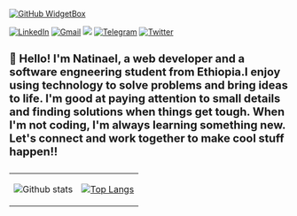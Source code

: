 
[![GitHub WidgetBox](https://github-widgetbox.vercel.app/api/profile?username=natidev&data=followers,repositories,stars,commits&theme=viridescent)](https://github.com/natidev)
<!-- <h3 align ="center"> <strong> Let`s Code.Build & FUN </strong> </h3>  -->
<div align="left" width="100%" height="100%">
 
[![LinkedIn](https://img.shields.io/badge/linkedin-%230077B5.svg?style=for-the-badge&logo=linkedin&logoColor=white)](https://www.linkedin.com/in/yeabsra-ashebir-tech-nerd-8a3a80267/)
[![Gmail](https://img.shields.io/badge/%20-Send%20Mail-black?color=14171A&labelColor=ef5350&logo=gmail&logoColor=ffffff&style=for-the-badge)](mailto:natidev5@gmail.com)
![](https://komarev.com/ghpvc/?username=natidev&color=brightgreen&style=for-the-badge)
[![Telegram](https://img.shields.io/badge/Telegram-%231877F2.svg?style=for-the-badge&logo=Telegram&logoColor=white)](https://t.me/technerd345)
[![Twitter](https://img.shields.io/badge/Twitter-%231DA1F2.svg?style=for-the-badge&logo=Twitter&logoColor=white)](https://twitter.com/TechNerd556)
</div>



<h4 style="font-size : 20px;">👋 Hello! I'm Natinael, a web developer and a software engneering student from Ethiopia.I enjoy using technology to solve problems and bring ideas to life. I'm good at paying attention to small details and finding solutions when things get tough. When I'm not coding, I'm always learning something new. Let's connect and work together to make cool stuff happen!!<h4>

 <table align="center" width="100%" height="100%" >
   <tr>
     <td> 
  
![Github stats](https://github-readme-stats.vercel.app/api?username=natidev&theme=radical&show_icons=true&count_private=true&hide=issues) </td>
     <td> [![Top Langs](https://github-readme-stats.vercel.app/api/top-langs/?username=natidev&theme=radical&layout=compact)](https://github.com/natidev) </td>
   </tr>
  </table>
  



  
<h2> some of the technologies I work with ❤️</h2>

<h4> programming languages</h4>
 
 <table width="100%" height="100%">
  <tr>
      <td>
        <img alt="Java" height=64px src="https://cdn.worldvectorlogo.com/java-4.svg">
     </td>
      <td>
        <img alt="Typescript" height=64px src="https://cdn.worldvectorlogo.com/logos/typescript.svg">
     </td>
     <td>
      <img alt="Javascript" height=64px src="https://cdn.worldvectorlogo.com/logos/logo-javascript.svg">
     </td>
          <td align="center">
       <img alt="Python" height=64px src= "https://cdn.worldvectorlogo.com/logos/python-5.svg">
     </td>
      <td align="center">
      <img alt="Go-lang" height=64px src="https://cdn.worldvectorlogo.com/logos/golang-1.svg">
    </td>
          <td align="center">
       <img alt="Dart" height=64px src="https://cdn.worldvectorlogo.com/logos/dart.svg">
     </td> 
    <td>
        <img alt="PHP" height=64px src="https://cdn.worldvectorlogo.com/logos/php-1.svg">
     </td>
   </tr>
</table>

<h4> Technologies [ Frameworks && tools ] </h4>

<table>
   <tr>
       <td align="center">
        <img alt="Springboot" height=64px src="https://cdn.worldvectorlogo.com/spring-3.svg">
     </td>
      <td align="center">
       <img alt="Expo" height=64px src="https://cdn.worldvectorlogo.com/logos/expo-1.svg">
     </td> 
     <td align="center">
      <img alt="Tailwind" height=64px src="https://cdn.worldvectorlogo.com/logos/tailwindcss.svg">
    </td>
     <td align="center">
       <img alt="Redux" height=64px src= "https://cdn.worldvectorlogo.com/logos/redux.svg">
     </td> 
    <td>
     <img alt="shad-cn" height=64px src="https://pbs.twimg.com/media/FxoIFVgagAE-gqB?format=png&name=4096x4096">
    </td>
   </tr>
   <!-- <tr>
    <td align="center">
       <img alt="my-sql" height=64px src="https://brandslogos.com/wp-content/uploads/thumbs/mysql-logo-vector-1.svg">
     </td> 
       <td align="center">
       <img alt="GraphQL" height=64px src="https://cdn.worldvectorlogo.com/logos/graphql-logo-2.svg">
     </td> 
       <td align="center">
       <img alt="Posql" height=64px src="https://github.com/devicons/devicon/blob/master/icons/postgresql/postgresql-original.svg">
     </td>  
    <td align="center">
       <img alt="Socket-io" height=64px src="https://cdn.worldvectorlogo.com/logos/socket-io.svg">
     </td> 
     <td align="center">
       <img alt="Laravel" height=64px src="https://cdn.worldvectorlogo.com/logos/laravel-2.svg">
     </td> 
     <td align="center">
       <img alt="chatGpt" height=64px src="https://cdn.worldvectorlogo.com/logos/chatgpt-4.svg">
     </td> 
   </tr> -->

 </table>
 
<br>




[![Natinael`s github activity graph](https://github-readme-activity-graph.vercel.app/graph?username=natidev&theme=github-compact)](https://github.com/natidev/github-readme-activity-graph)


 
 
<h2> My Projects 📁</h2>
<a href="https://github.com/natidev/cinema-scope">
  <img align="center" src="https://github-readme-stats.vercel.app/api/pin/?username=natidev&theme=react&repo=cinema-scope" />
</a>



<br>
<br>

## Let's colab 🚀 ,

🌟 I'm always open to collaborating on exciting projects and ideas. If you share similar interests or have a project you'd like to work on together, feel free to reach out on the socials below!

<p>
  <a href="mailto:natinael911@gmail.com" target="_blank"><img alt="E-mail" src="https://img.shields.io/badge/-Gmail-ea4335?style=flat-square&logo=Gmail&logoColor=white" /></a>
  <a href="t.me/natiw911" target="_blank"><img alt="Telegram" src="https://img.shields.io/badge/-Telegram-0088cc?style=flat-square&logo=Telegram&logoColor=white" /></a>
  <a href="https://linkedin.com/in/natinael-wondimagegnehu-9a885b202/" target="_blank"><img alt="LinkedIn" src="https://img.shields.io/badge/-LinkedIn-007ACC?style=flat-square&logo=linkedin&logoColor=white" />
</p>


<br>

 <p align="center">
  <img src="https://capsule-render.vercel.app/api?type=waving&color=gradient&height=80&section=footer"/>
</p>


